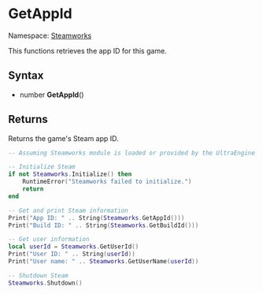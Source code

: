# GetAppId

Namespace: [Steamworks](Steamworks.md)

This functions retrieves the app ID for this game.

## Syntax

- number **GetAppId**()

## Returns

Returns the game's Steam app ID.

```lua
-- Assuming Steamworks module is loaded or provided by the UltraEngine

-- Initialize Steam
if not Steamworks.Initialize() then
    RuntimeError("Steamworks failed to initialize.")
    return
end

-- Get and print Steam information
Print("App ID: " .. String(Steamworks.GetAppId()))
Print("Build ID: " .. String(Steamworks.GetBuildId()))

-- Get user information
local userId = Steamworks.GetUserId()
Print("User ID: " .. String(userId))
Print("User name: " .. Steamworks.GetUserName(userId))

-- Shutdown Steam
Steamworks.Shutdown()
```
